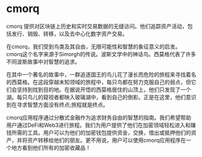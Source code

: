 # cmorq

cmorq 提供对区块链上历史和实时交易数据的无缝访问。他们追踪资产活动，包括发行、销毁、转移，以及去中心化数字资产交易。

在cmorq，我们受到鸟类及其自由，无限可能性和智慧的象征意义的启发。cmorq这个名字来源于Simorgh的传说。波斯文学中的神话鸟。西莫格代表了许多不同波斯故事中对智慧的追求。

在其中一个著名的故事中，一群追逐国王的鸟儿花了漫长而危险的旅程来寻找着名的西莫格。在这段穿越未知领域的旅程中，每只鸟都在努力克服自己的弱点，但它们会坚持到找到目的地。在据说开悟的西莫格居住的山顶上，他们只发现了一个湖。每只鸟儿的窥视者都映入玻璃湖中，看到自己的倒影。正是在这里，他们意识到在寻求智慧方面没有终点;旅程就是终点。

cmorq应用程序通过分散式金融作为追求财务自由的智慧的指南。我们希望帮助用户通过DeFi和Web3进行旅程。我们为用户提供了他们在加密领域轻松进入和赚钱所需的工具。用户可以为他们的加密钱包提供资金，交换，借出或抵押他们的资产，并将资产转移给他们的朋友。更不用说，用户可以使用cmorq应用程序在一个地方看到他们所有的加密收藏品！
